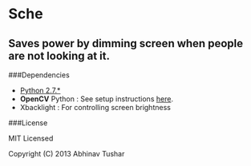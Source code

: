 Sche
====
Saves power by dimming screen when people are not looking at it.
---------------------------------------------------------------

###Dependencies

* [Python 2.7.*](http://www.python.org)
* **OpenCV** Python : See setup instructions [here](https://opencv-python-tutroals.readthedocs.org/en/latest/py_tutorials/py_setup/py_table_of_contents_setup/py_table_of_contents_setup.html#table-of-content-setup).
* Xbacklight : For controlling screen brightness


###License

MIT Licensed

Copyright (C) 2013 Abhinav Tushar